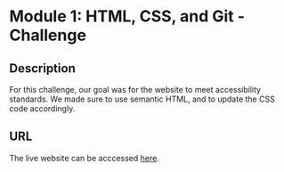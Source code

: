 # Module 1: HTML, CSS, and Git - Challenge
 
 ## Description 

For this challenge, our goal was for the website to meet accessibility standards. We made sure to use semantic HTML, and to update the CSS code accordingly. 

 ## URL

 The live website can be acccessed [here](https://www.w3schools.com/html/html5_semantic_elements.asp).